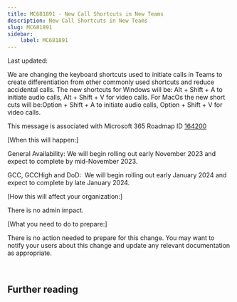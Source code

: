 ```yaml
---
title: MC681891 - New Call Shortcuts in New Teams
description: New Call Shortcuts in New Teams
slug: MC681891
sidebar:
    label: MC681891
---
```



Last updated: 

<p>We are changing the keyboard shortcuts used to initiate calls in Teams to create differentiation from other commonly used shortcuts and reduce accidental calls. The new shortcuts for Windows will be: Alt + Shift + A to initiate audio calls, Alt + Shift + V for video calls. For MacOs the new short cuts will be:Option + Shift + A to initiate audio calls, Option + Shift + V for video calls.</p>
<p>This message is associated with Microsoft 365 Roadmap ID <a href="https://www.microsoft.com/microsoft-365/roadmap?filters=&amp;searchterms=164200" target="_blank">164200</a></p>
<p>[When this will happen:]</p><p>General Availability: We will begin rolling out early November 2023 and expect to complete by mid-November 2023.<br></p><p>GCC, GCCHigh and DoD:&nbsp; We will begin rolling out early January 2024 and expect to complete by late January 2024.</p>

<p>[How this will affect your organization:]</p>

<p>There is no admin impact.</p>
<p>[What you need to do to prepare:]</p>
<p>There is no action needed to prepare for this change. You may want to notify your users about this change and update any relevant documentation as appropriate.</p>
<p><br></p>

## Further reading
